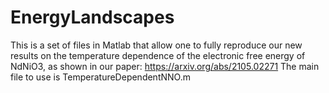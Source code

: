 # EnergyLandscapes

This is a set of files in Matlab that allow one to fully reproduce our new results on the temperature dependence of the electronic free energy of NdNiO3, as shown in our paper: https://arxiv.org/abs/2105.02271 
The main file to use is TemperatureDependentNNO.m

